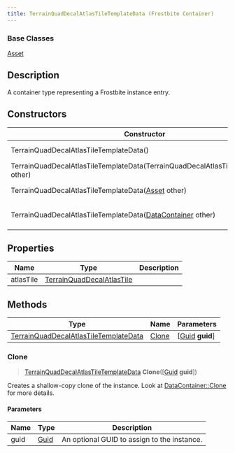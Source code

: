 ```yaml
---
title: TerrainQuadDecalAtlasTileTemplateData (Frostbite Container)
---
```

### Base Classes

[Asset](Asset)

## Description

A container type representing a Frostbite instance entry.

## Constructors

| Constructor                                                                                      | Description                                                                                                                                                       |
| ------------------------------------------------------------------------------------------------ | ----------------------------------------------------------------------------------------------------------------------------------------------------------------- |
| TerrainQuadDecalAtlasTileTemplateData()                                                          | Create a new instance of this container type.                                                                                                                     |
| TerrainQuadDecalAtlasTileTemplateData(TerrainQuadDecalAtlasTileTemplateData other)               | Create a reference copy of an instance of the same type.                                                                                                          |
| TerrainQuadDecalAtlasTileTemplateData([Asset](Asset) other)                                      | Upcast an instance of type [Asset](Asset) to [TerrainQuadDecalAtlasTileTemplateData](TerrainQuadDecalAtlasTileTemplateData).                                      |
| TerrainQuadDecalAtlasTileTemplateData([DataContainer](/vext/ref/cls/shr/datacontainer) other) | Upcast an instance of type [DataContainer](/vext/ref/cls/shr/datacontainer) to [TerrainQuadDecalAtlasTileTemplateData](TerrainQuadDecalAtlasTileTemplateData). |

## Properties

| Name      | Type                                                   | Description |
| --------- | ------------------------------------------------------ | ----------- |
| atlasTile | [TerrainQuadDecalAtlasTile](TerrainQuadDecalAtlasTile) |             |

## Methods

| Type                                                                           | Name            | Parameters                                     |
| ------------------------------------------------------------------------------ | --------------- | ---------------------------------------------- |
| [TerrainQuadDecalAtlasTileTemplateData](TerrainQuadDecalAtlasTileTemplateData) | [Clone](#clone) | \[[Guid](/vext/ref/cls/shr/guid) **guid**\] |

### Clone

> [TerrainQuadDecalAtlasTileTemplateData](TerrainQuadDecalAtlasTileTemplateData) **Clone**(\[[Guid](/vext/ref/cls/shr/guid) **guid**\])

Creates a shallow-copy clone of the instance. Look at [DataContainer::Clone](/vext/ref/cls/shr/datacontainer#clone) for more details.

#### Parameters

| Name | Type         | Description                                 |
| ---- | ------------ | ------------------------------------------- |
| guid | [Guid](Guid) | An optional GUID to assign to the instance. |
